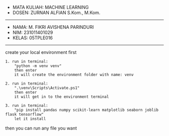 - MATA KULIAH: MACHINE LEARNING
- DOSEN: ZURNAN ALFIAN S.Kom., M.Kom.
  
---

- NAMA: M. FIKRI AVISHENA PARINDURI
- NIM: 231011401029
- KELAS: 05TPLE016

---

create your local environment first

```
1. run in terminal:
    "python -m venv venv"
    then enter
    it will create the environment folder with name: venv

2. run in terminal:
    ".\venv\Scripts\Activate.ps1"
    then enter
    it will get in to the environment terminal

3. run in terminal:
    "pip install pandas numpy scikit-learn matplotlib seaborn joblib flask tensorflow"
    let it install
```

then you can run any file you want
